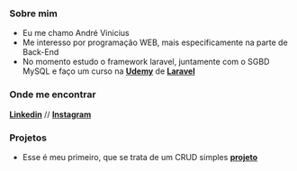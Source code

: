 ### Sobre mim
- Eu me chamo André Vinicius
- Me interesso por programação WEB, mais especificamente na parte de Back-End
- No momento estudo o framework laravel, juntamente com o SGBD MySQL e faço um curso na **[Udemy](https://www.udemy.com/)** de **[Laravel](https://www.udemy.com/course/curso-completo-do-desenvolvedor-laravel/)**
### Onde me encontrar
**[Linkedin](https://www.linkedin.com/in/andre-vinicius-a56366205/)** // **[Instagram](https://www.instagram.com/andr_vinic/)**

### Projetos
- Esse é meu primeiro, que se trata de um CRUD simples **[projeto](https://github.com/andr-vini/Bloco_de_Notas)**
